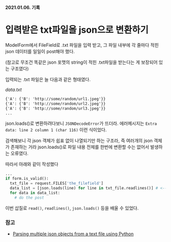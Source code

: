 **2021.01.06. 기록**
# 입력받은 txt파일을 json으로 변환하기

ModelForm에서 FileField로 .txt 파일을 입력 받고, 그 파일 내부에 각 줄마다 적힌 json 데이터를 일일이 post해야 했다.

(참고로 무조건 똑같은 json 포맷의 string이 적힌 .txt파일을 받는다는 게 보장되어 있는 구조였다)

입력되는 .txt 파일은 늘 다음과 같은 형태였다.

_data.txt_
```txt
{'A': {'B': 'http://some/random/url1.jpeg'}}
{'A': {'B': 'http://some/random/url2.jpeg'}}
{'A': {'B': 'http://some/random/url3.jpeg'}}
...
```

json.loads()로 변환하려다보니 `JSONDecodeError`가 뜨더라. 에러메시지는 `Extra data: line 2 column 1 (char 116)` 이런 식이었다.

검색해보니 각 json 객체가 쉽표 없이 나열되기만 하는 구조라, 즉 여러개의 json 객체가 존재하는 거라 json.loads()로 파일 내용 전체를 한번에 변환할 수는 없어서 발생하는 오류였다.

따라서 아래와 같이 작성했다
```python
...
if form.is_valid():
  txt_file = request.FILES['the_filefield']
  data_list = [json.loads(line) for line in txt_file.readlines()] # <--- 요 부분
  for data in data_list:
    # do the post
```

이번 삽질로 `read()`, `readlines()`, `json.loads()` 등을 배울 수 있었다.

### 참고
* [Parsing multiple json objects from a text file using Python](https://stackoverflow.com/questions/51752925/parsing-multiple-json-objects-from-a-text-file-using-python)
